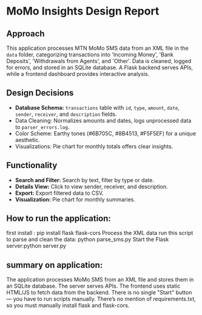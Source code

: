 # MoMo Insights Design Report

## Approach
This application processes MTN MoMo SMS data from an XML file in the `data` folder, categorizing transactions into 'Incoming Money', 'Bank Deposits', 'Withdrawals from Agents', and 'Other'. Data is cleaned, logged for errors, and stored in an SQLite database. A Flask backend serves APIs, while a frontend dashboard provides interactive analysis.

## Design Decisions
- **Database Schema:** `transactions` table with `id`, `type`, `amount`, `date`, `sender`, `receiver`, and `description` fields.
- Data Cleaning: Normalizes amounts and dates, logs unprocessed data to `parser_errors.log`.
- Color Scheme: Earthy tones (#6B705C, #8B4513, #F5F5EF) for a unique aesthetic.
- Visualizations: Pie chart for monthly totals offers clear insights.

## Functionality
- **Search and Filter:** Search by text, filter by type or date.
- **Details View:** Click to view sender, receiver, and description.
- **Export:** Export filtered data to CSV.
- **Visualization:** Pie chart for monthly summaries.
## How to run the application:
first install : pip install flask flask-cors 
Process the XML data run this script to parse and clean the data: python parse_sms.py
Start the Flask server:python server.py
 
## summary on application:
The application processes MoMo SMS from an XML file and stores them in an SQLite database.
The server serves APIs.
The frontend uses static HTML/JS to fetch data from the backend.
There is no single "Start" button — you have to run scripts manually.
There’s no mention of requirements.txt, so you must manually install flask and flask-cors.